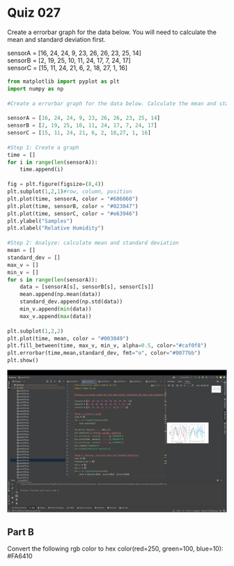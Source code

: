 # Quiz 027
Create a errorbar graph for the data below. You will need to calculate the mean and standard deviation first.

sensorA = [16, 24, 24, 9, 23, 26, 26, 23, 25, 14]  
sensorB = [2, 19, 25, 10, 11, 24, 17, 7, 24, 17]  
sensorC = [15, 11, 24, 21, 6, 2, 18, 27, 1, 16]  


```.py
from matplotlib import pyplot as plt
import numpy as np

#Create a errorbar graph for the data below. Calculate the mean and standard deviation first.

sensorA = [16, 24, 24, 9, 23, 26, 26, 23, 25, 14]
sensorB = [2, 19, 25, 10, 11, 24, 17, 7, 24, 17]
sensorC = [15, 11, 24, 21, 6, 2, 18,27, 1, 16]

#Step 1: Create a graph
time = []
for i in range(len(sensorA)):
    time.append(i)

fig = plt.figure(figsize=(8,4))
plt.subplot(1,2,1)#row, column, position
plt.plot(time, sensorA, color = "#606060")
plt.plot(time, sensorB, color = "#023047")
plt.plot(time, sensorC, color = "#e63946")
plt.ylabel("Samples")
plt.xlabel("Relative Humidity")

#Step 2: Analyze: calculate mean and standard deviation
mean = []
standard_dev = []
max_v = []
min_v = []
for s in range(len(sensorA)):
    data = [sensorA[s], sensorB[s], sensorC[s]]
    mean.append(np.mean(data))
    standard_dev.append(np.std(data))
    min_v.append(min(data))
    max_v.append(max(data))

plt.subplot(1,2,2)
plt.plot(time, mean, color = "#003049")
plt.fill_between(time, max_v, min_v, alpha=0.5, color="#caf0f8")
plt.errorbar(time,mean,standard_dev, fmt="o", color="#0077bb")
plt.show()
```

![](quiz027.jpg)

## Part B
Convert the following rgb color to hex color(red=250, green=100, blue=10): #FA6410


